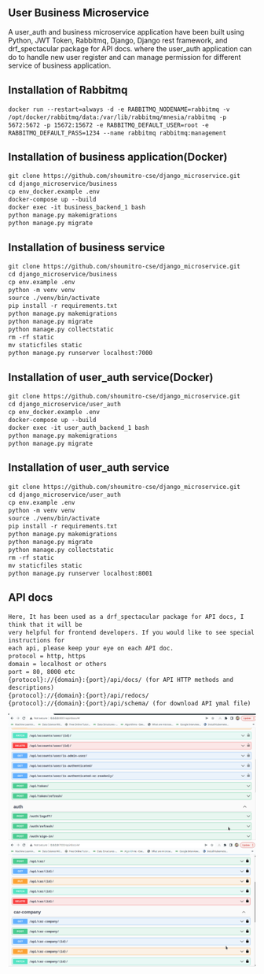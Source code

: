 ## User Business Microservice
A user_auth and business microservice application have been built using Python, JWT Token, 
Rabbitmq, Django, Django rest framework, and drf_spectacular package for API docs. 
where the user_auth application can do to handle new user register and can manage 
permission for different service of business application.


## Installation of Rabbitmq
```
docker run --restart=always -d -e RABBITMQ_NODENAME=rabbitmq -v /opt/docker/rabbitmq/data:/var/lib/rabbitmq/mnesia/rabbitmq -p 5672:5672 -p 15672:15672 -e RABBITMQ_DEFAULT_USER=root -e RABBITMQ_DEFAULT_PASS=1234 --name rabbitmq rabbitmq:management
```

## Installation of business application(Docker)
```
git clone https://github.com/shoumitro-cse/django_microservice.git
cd django_microservice/business
cp env_docker.example .env
docker-compose up --build
docker exec -it business_backend_1 bash
python manage.py makemigrations
python manage.py migrate
```

## Installation of business service
```
git clone https://github.com/shoumitro-cse/django_microservice.git
cd django_microservice/business
cp env.example .env
python -m venv venv
source ./venv/bin/activate
pip install -r requirements.txt
python manage.py makemigrations
python manage.py migrate
python manage.py collectstatic
rm -rf static
mv staticfiles static
python manage.py runserver localhost:7000
```

## Installation of user_auth service(Docker)
```
git clone https://github.com/shoumitro-cse/django_microservice.git
cd django_microservice/user_auth
cp env_docker.example .env
docker-compose up --build
docker exec -it user_auth_backend_1 bash
python manage.py makemigrations
python manage.py migrate
```

## Installation of user_auth service
```
git clone https://github.com/shoumitro-cse/django_microservice.git
cd django_microservice/user_auth
cp env.example .env
python -m venv venv
source ./venv/bin/activate
pip install -r requirements.txt
python manage.py makemigrations
python manage.py migrate
python manage.py collectstatic
rm -rf static
mv staticfiles static
python manage.py runserver localhost:8001
```

## API docs

```
Here, It has been used as a drf_spectacular package for API docs, I think that it will be 
very helpful for frontend developers. If you would like to see special instructions for 
each api, please keep your eye on each API doc.
protocol = http, https
domain = localhost or others
port = 80, 8000 etc
{protocol}://{domain}:{port}/api/docs/ (for API HTTP methods and descriptions)
{protocol}://{domain}:{port}/api/redocs/
{protocol}://{domain}:{port}/api/schema/ (for download API ymal file)
```

![](https://github.com/shoumitro-cse/django_microservice/blob/main/docs/user_auth.png)
![](https://github.com/shoumitro-cse/django_microservice/blob/main/docs/business.png)


